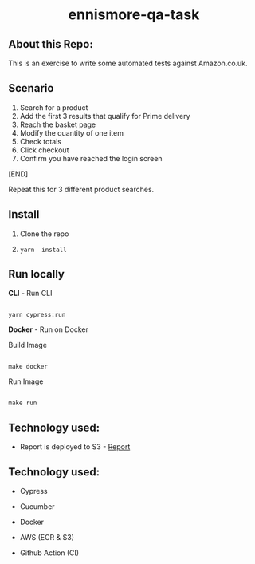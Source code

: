 <h1 align="center">ennismore-qa-task

## About this Repo:

This is an exercise to write some automated tests against Amazon.co.uk.

## [](https://github.com/ennismore/qa-task#scenario)Scenario

1.  Search for a product
2.  Add the first 3 results that qualify for Prime delivery
3.  Reach the basket page
4.  Modify the quantity of one item
5.  Check totals
6.  Click checkout
7.  Confirm you have reached the login screen

[END]

Repeat this for 3 different product searches.

## Install

1. Clone the repo

2. `yarn  install`

## Run locally

**CLI** - Run CLI

```

yarn cypress:run

```

**Docker** - Run on Docker

Build Image

```

make docker

```

Run Image

```

make run

```

## Technology used:

- Report is deployed to S3 - [Report](https://ennismore.s3.amazonaws.com/report/index.html)

## Technology used:

- Cypress

- Cucumber

- Docker

- AWS (ECR & S3)

- Github Action (CI)
